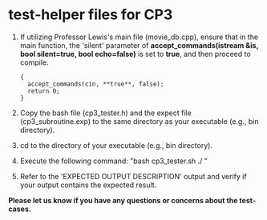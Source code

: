# test-helper files for CP3

1. If utilizing Professor Lewis's main file (movie_db.cpp), ensure that in the main function, the 'silent' parameter of **accept_commands(istream &is, bool silent=true, bool echo=false)** is set to **true**, and then proceed to compile.

    ``` int main()
    {
      accept_commands(cin, **true**, false);
      return 0;
    }
    ```

2. Copy the bash file (cp3_tester.h) and the expect file (cp3_subroutine.exp) to the same directory as your executable (e.g., bin directory).

3. cd to the directory of your executable (e.g., bin directory).

4. Execute the following command: 
    "bash cp3_tester.sh ./<executable> <testcase-number>"

5. Refer to the 'EXPECTED OUTPUT DESCRIPTION' output and verify if your output contains the expected result.




**Please let us know if you have any questions or concerns about the test-cases.**
